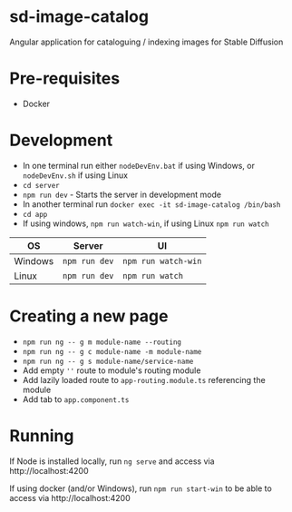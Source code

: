 # sd-image-catalog
Angular application for cataloguing / indexing images for Stable Diffusion

# Pre-requisites
- Docker

# Development
- In one terminal run either `nodeDevEnv.bat` if using Windows, or `nodeDevEnv.sh` if using Linux
- `cd server`
- `npm run dev` - Starts the server in development mode
- In another terminal run `docker exec -it sd-image-catalog /bin/bash`
- `cd app`
- If using windows, `npm run watch-win`, if using Linux `npm run watch`


| OS      |  Server             | UI                  |
|---------|---------------------|---------------------|
| Windows |  `npm run dev`      | `npm run watch-win` |
| Linux   |  `npm run dev`      | `npm run watch`     |

# Creating a new page
- `npm run ng -- g m module-name --routing`
- `npm run ng -- g c module-name -m module-name`
- `npm run ng -- g s module-name/service-name`
- Add empty `''` route to module's routing module
- Add lazily loaded route to `app-routing.module.ts` referencing the module
- Add tab to `app.component.ts`


# Running
If Node is installed locally, run `ng serve` and access via http://localhost:4200

If using docker (and/or Windows), run `npm run start-win` to be able to access via http://localhost:4200